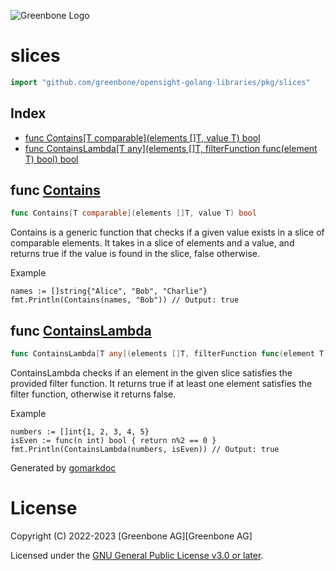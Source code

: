 ![Greenbone Logo](https://www.greenbone.net/wp-content/uploads/gb_new-logo_horizontal_rgb_small.png)

<!-- gomarkdoc:embed:start -->

<!-- Code generated by gomarkdoc. DO NOT EDIT -->

# slices

```go
import "github.com/greenbone/opensight-golang-libraries/pkg/slices"
```

## Index

- [func Contains\[T comparable\]\(elements \[\]T, value T\) bool](<#Contains>)
- [func ContainsLambda\[T any\]\(elements \[\]T, filterFunction func\(element T\) bool\) bool](<#ContainsLambda>)


<a name="Contains"></a>
## func [Contains](<https://github.com/greenbone/opensight-golang-libraries/blob/main/pkg/slices/slices.go#L31>)

```go
func Contains[T comparable](elements []T, value T) bool
```

Contains is a generic function that checks if a given value exists in a slice of comparable elements. It takes in a slice of elements and a value, and returns true if the value is found in the slice, false otherwise.

Example

```
names := []string{"Alice", "Bob", "Charlie"}
fmt.Println(Contains(names, "Bob")) // Output: true
```

<a name="ContainsLambda"></a>
## func [ContainsLambda](<https://github.com/greenbone/opensight-golang-libraries/blob/main/pkg/slices/slices.go#L15>)

```go
func ContainsLambda[T any](elements []T, filterFunction func(element T) bool) bool
```

ContainsLambda checks if an element in the given slice satisfies the provided filter function. It returns true if at least one element satisfies the filter function, otherwise it returns false.

Example

```
numbers := []int{1, 2, 3, 4, 5}
isEven := func(n int) bool { return n%2 == 0 }
fmt.Println(ContainsLambda(numbers, isEven)) // Output: true
```

Generated by [gomarkdoc](<https://github.com/princjef/gomarkdoc>)


<!-- gomarkdoc:embed:end -->

# License

Copyright (C) 2022-2023 [Greenbone AG][Greenbone AG]

Licensed under the [GNU General Public License v3.0 or later](../../LICENSE).